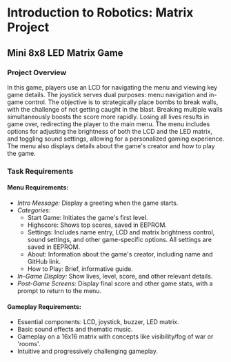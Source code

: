 # Introduction to Robotics: Matrix Project
## Mini 8x8 LED Matrix Game

### Project Overview

In this game, players use an LCD for navigating the menu and viewing key game details. The joystick serves dual purposes: menu navigation and in-game control. The objective is to strategically place bombs to break walls, with the challenge of not getting caught in the blast. Breaking multiple walls simultaneously boosts the score more rapidly. Losing all lives results in game over, redirecting the player to the main menu. The menu includes options for adjusting the brightness of both the LCD and the LED matrix, and toggling sound settings, allowing for a personalized gaming experience. The menu also displays details about the game's creator and how to play the game.

### Task Requirements

#### Menu Requirements:

* *Intro Message:* Display a greeting when the game starts.
* *Categories:*
  * Start Game: Initiates the game's first level.
  * Highscore: Shows top scores, saved in EEPROM.
  * Settings: Includes name entry, LCD and matrix brightness control, sound settings, and other game-specific options. All settings are saved in EEPROM.
  * About: Information about the game's creator, including name and GitHub link.
  * How to Play: Brief, informative guide.
* *In-Game Display:* Show lives, level, score, and other relevant details.
* *Post-Game Screens:* Display final score and other game stats, with a prompt to return to the menu.
  
#### Gameplay Requirements:

* Essential components: LCD, joystick, buzzer, LED matrix.
* Basic sound effects and thematic music.
* Gameplay on a 16x16 matrix with concepts like visibility/fog of war or 'rooms'.
* Intuitive and progressively challenging gameplay.
